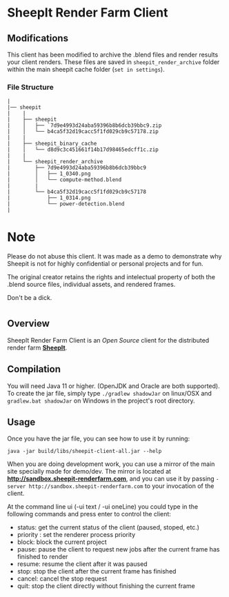 # SheepIt Render Farm Client

## Modifications

This client has been modified to archive the .blend files and render results your client renders. These files are saved in `sheepit_render_archive` folder within the main sheepit cache folder (`set in settings`).

### File Structure
```text
|
|── sheepit
|    |
|    ├── sheepit
|    │   ├── `7d9e4993d24aba59396b8b6dcb39bbc9.zip
|    │   └── b4ca5f32d19cacc5f1fd029cb9c57178.zip
|    |
|    ├── sheepit_binary_cache
|    │   └── d8d9c3c451661f14b17d98465edcff1c.zip
|    |
|    └── sheepit_render_archive
|        ├── 7d9e4993d24aba59396b8b6dcb39bbc9
|        │   ├── 1_0340.png
|        │   └── compute-method.blend
|        |
|        └── b4ca5f32d19cacc5f1fd029cb9c57178
|            ├── 1_0314.png
|            └── power-detection.blend
|
```
# Note

Please do not abuse this client. It was made as a demo to demonstrate why Sheepit is not for highly confidential or personal projects and for fun.

The original creator retains the rights and intelectual property of both the .blend source files, individual assets, and rendered frames. 

Don't be a dick. 

#

## Overview

SheepIt Render Farm Client is an *Open Source* client for the distributed render farm [**SheepIt**](https://www.sheepit-renderfarm.com).

## Compilation

You will need Java 11 or higher. (OpenJDK and Oracle are both supported).
To create the jar file, simply type `./gradlew shadowJar` on linux/OSX and `gradlew.bat shadowJar` on Windows in the project's root directory.

## Usage

Once you have the jar file, you can see how to use it by running:

    java -jar build/libs/sheepit-client-all.jar --help

When you are doing development work, you can use a mirror of the main site specially made for demo/dev. The mirror is located at **http://sandbox.sheepit-renderfarm.com**, and you can use it by passing `-server http://sandbox.sheepit-renderfarm.com` to your invocation of the client.

At the command line ui (-ui text / -ui oneLine) you could type in the following commands and press enter to control the client:

* status: get the current status of the client (paused, stoped, etc.)
* priority <n>: set the renderer process priority
* block: block the current project
* pause: pause the client to request new jobs after the current frame has finished to render
* resume: resume the client after it was paused
* stop: stop the client after the current frame has finished
* cancel: cancel the stop request
* quit: stop the client directly without finishing the current frame
